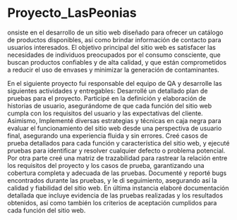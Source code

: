 # Proyecto_LasPeonias
onsiste en el desarrollo de un sitio web diseñado para ofrecer un catálogo de productos disponibles, así como brindar información de contacto para usuarios interesados. El objetivo principal del sitio web es satisfacer las necesidades de individuos preocupados por el consumo consciente, que buscan productos confiables y de alta calidad, y que están comprometidos a reducir el uso de envases y minimizar la generación de contaminantes.

En el siguiente proyecto fui responsable del equipo de QA y desarrolle las siguientes actividades y entregables:
Desarrollé un detallado plan de pruebas para el proyecto. Participé en la definición y elaboración de historias de usuario, asegurándome de que cada función del sitio web cumpla con los requisitos del usuario y las expectativas del cliente. Asimismo, Implementé diversas estrategias y técnicas en caja negra para evaluar el funcionamiento del sitio web desde una perspectiva de usuario final, asegurando una experiencia fluida y sin errores.
Creé casos de prueba detallados para cada función y característica del sitio web, y ejecuté pruebas para identificar y resolver cualquier defecto o problema potencial.
Por otra parte creé una matriz de trazabilidad para rastrear la relación entre los requisitos del proyecto y los casos de prueba, garantizando una cobertura completa y adecuada de las pruebas. Documenté y reporté bugs encontrados durante las pruebas, y le di seguimiento, asegurando así la calidad y fiabilidad del sitio web. En última instancia elaboré documentación detallada que incluye evidencia de las pruebas realizadas y los resultados obtenidos, así como también los criterios de aceptación cumplidos para cada función del sitio web.
